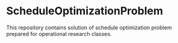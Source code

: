 # ScheduleOptimizationProblem
This repository contains solution of schedule optimization problem prepared for operational research classes. 